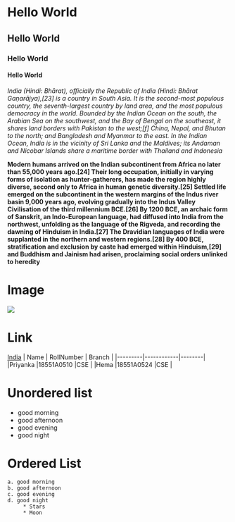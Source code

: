 # Hello World
## Hello World
### Hello World
#### Hello World


*India (Hindi: Bhārat), officially the Republic of India (Hindi: Bhārat Gaṇarājya),[23] is a country in South Asia. It is the second-most populous country, the seventh-largest country by land area, and the most populous democracy in the world. Bounded by the Indian Ocean on the south, the Arabian Sea on the southwest, and the Bay of Bengal on the southeast, it shares land borders with Pakistan to the west;[f] China, Nepal, and Bhutan to the north; and Bangladesh and Myanmar to the east. In the Indian Ocean, India is in the vicinity of Sri Lanka and the Maldives; its Andaman and Nicobar Islands share a maritime border with Thailand and Indonesia*


**Modern humans arrived on the Indian subcontinent from Africa no later than 55,000 years ago.[24] Their long occupation, initially in varying forms of isolation as hunter-gatherers, has made the region highly diverse, second only to Africa in human genetic diversity.[25] Settled life emerged on the subcontinent in the western margins of the Indus river basin 9,000 years ago, evolving gradually into the Indus Valley Civilisation of the third millennium BCE.[26] By 1200 BCE, an archaic form of Sanskrit, an Indo-European language, had diffused into India from the northwest, unfolding as the language of the Rigveda, and recording the dawning of Hinduism in India.[27] The Dravidian languages of India were supplanted in the northern and western regions.[28] By 400 BCE, stratification and exclusion by caste had emerged within Hinduism,[29] and Buddhism and Jainism had arisen, proclaiming social orders unlinked to heredity**

# Image
![](https://upload.wikimedia.org/wikipedia/en/thumb/4/41/Flag_of_India.svg/800px-Flag_of_India.svg.png)
# Link
[India](https://en.wikipedia.org/wiki/India)
|  Name   | RollNumber | Branch |
|---------|------------|--------|
|Priyanka |18551A0510  |CSE     |
|Hema     |18551A0524  |CSE     |

# Unordered list
- good morning
- good afternoon
- good evening 
- good night

# Ordered List
    a. good morning
    b. good afternoon
    c. good evening 
    d. good night
         * Stars
         * Moon
